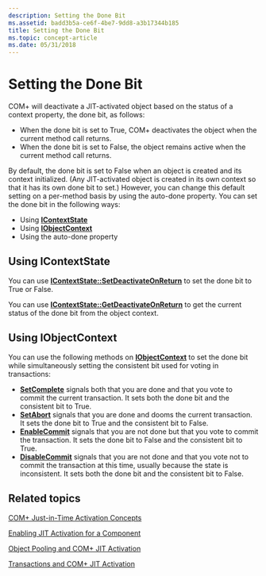 ```yaml
---
description: Setting the Done Bit
ms.assetid: badd3b5a-ce6f-4be7-9dd8-a3b17344b185
title: Setting the Done Bit
ms.topic: concept-article
ms.date: 05/31/2018
---
```


# Setting the Done Bit

COM+ will deactivate a JIT-activated object based on the status of a context property, the done bit, as follows:

-   When the done bit is set to True, COM+ deactivates the object when the current method call returns.
-   When the done bit is set to False, the object remains active when the current method call returns.

By default, the done bit is set to False when an object is created and its context initialized. (Any JIT-activated object is created in its own context so that it has its own done bit to set.) However, you can change this default setting on a per-method basis by using the auto-done property. You can set the done bit in the following ways:

-   Using [**IContextState**](/windows/desktop/api/ComSvcs/nn-comsvcs-icontextstate)
-   Using [**IObjectContext**](/windows/desktop/api/ComSvcs/nn-comsvcs-iobjectcontext)
-   Using the auto-done property

## Using IContextState

You can use [**IContextState::SetDeactivateOnReturn**](/windows/desktop/api/ComSvcs/nf-comsvcs-icontextstate-setdeactivateonreturn) to set the done bit to True or False.

You can use [**IContextState::GetDeactivateOnReturn**](/windows/desktop/api/ComSvcs/nf-comsvcs-icontextstate-getdeactivateonreturn) to get the current status of the done bit from the object context.

## Using IObjectContext

You can use the following methods on [**IObjectContext**](/windows/desktop/api/ComSvcs/nn-comsvcs-iobjectcontext) to set the done bit while simultaneously setting the consistent bit used for voting in transactions:

-   [**SetComplete**](/windows/desktop/api/ComSvcs/nf-comsvcs-iobjectcontext-setcomplete) signals both that you are done and that you vote to commit the current transaction. It sets both the done bit and the consistent bit to True.
-   [**SetAbort**](/windows/desktop/api/ComSvcs/nf-comsvcs-iobjectcontext-setabort) signals that you are done and dooms the current transaction. It sets the done bit to True and the consistent bit to False.
-   [**EnableCommit**](/windows/desktop/api/ComSvcs/nf-comsvcs-iobjectcontext-enablecommit) signals that you are not done but that you vote to commit the transaction. It sets the done bit to False and the consistent bit to True.
-   [**DisableCommit**](/windows/desktop/api/ComSvcs/nf-comsvcs-iobjectcontext-disablecommit) signals that you are not done and that you vote not to commit the transaction at this time, usually because the state is inconsistent. It sets both the done bit and the consistent bit to False.

## Related topics

<dl> <dt>

[COM+ Just-in-Time Activation Concepts](com--just-in-time-activation-concepts.md)
</dt> <dt>

[Enabling JIT Activation for a Component](enabling-jit-activation-for-a-component.md)
</dt> <dt>

[Object Pooling and COM+ JIT Activation](object-pooling-and-com--jit-activation.md)
</dt> <dt>

[Transactions and COM+ JIT Activation](transactions-and-com--jit-activation.md)
</dt> </dl>

 

 



